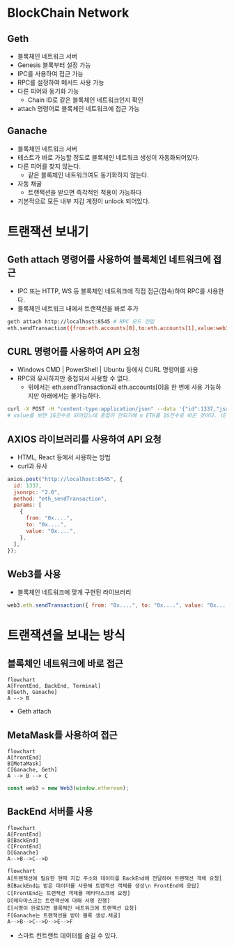 # BlockChain Network

## Geth

- 블록체인 네트워크 서버
- Genesis 블록부터 설정 가능
- IPC를 사용하여 접근 가능
- RPC를 설정하여 메서드 사용 가능
- 다른 피어와 동기화 가능
  - Chain ID로 같은 블록체인 네트워크인지 확인
- attach 명령어로 블록체인 네트워크에 접근 가능

## Ganache

- 블록체인 네트워크 서버
- 테스트가 바로 가능할 정도로 블록체인 네트워크 생성이 자동화되어있다.
- 다른 피어를 찾지 않는다.
  - 같은 블록체인 네트워크여도 동기화하지 않는다.
- 자동 채굴
  - 트랜잭션을 받으면 즉각적인 적용이 가능하다
- 기본적으로 모든 내부 지갑 계정이 unlock 되어있다.

# 트랜잭션 보내기

## Geth attach 명령어를 사용하여 블록체인 네트워크에 접근

- IPC 또는 HTTP, WS 등 블록체인 네트워크에 직접 접근(접속)하여 RPC를 사용한다.
- 블록체인 네트워크 내에서 트랜잭션을 바로 추가

```bash
geth attach http://localhost:8545 # RPC 모드 진입
eth.sendTransaction({from:eth.accounts[0],to:eth.accounts[1],value:web3.toWei(1,"ether")}) # 0번 계정이 1번 계정에게 1 ETH 전송
```

## CURL 명령어를 사용하여 API 요청

- Windows CMD | PowerShell | Ubuntu 등에서 CURL 명령어를 사용
- RPC와 유사하지만 중첩되서 사용할 수 없다.
  - 위에서는 eth.sendTransaction과 eth.accounts[0]을 한 번에 사용 가능하지만 아래에서는 불가능하다.

```bash
curl -X POST -H "content-type:application/json" --data '{"id":1337,"jsonrpc":"2.0","method":"eth_sendTransaction","params":[{"from":"0x...","to":"0x...","value":"0x..."}]}' http://localhost:8545
# value를 보면 16진수로 되어있느데 중첩이 안되기에 n ETH를 16진수로 바꾼 것이다. (ETH = 10의 18승)
```

## AXIOS 라이브러리를 사용하여 API 요청

- HTML, React 등에서 사용하는 방법
- curl과 유사

```js
axios.post("http://localhost:8545", {
  id: 1337,
  jsonrpc: "2.0",
  method: "eth_sendTransaction",
  params: [
    {
      from: "0x....",
      to: "0x....",
      value: "0x....",
    },
  ],
});
```

## Web3를 사용

- 블록체인 네트워크에 맞게 구현된 라이브러리

```js
web3.eth.sendTransaction({ from: "0x....", to: "0x....", value: "0x...." });
```

# 트랜잭션을 보내는 방식

## 블록체인 네트워크에 바로 접근

```mermaid
flowchart
A[FrontEnd, BackEnd, Terminal]
B[Geth, Ganache]
A --> B
```

- Geth attach

## MetaMask를 사용하여 접근

```mermaid
flowchart
A[frontEnd]
B[MetaMask]
C[Ganache, Geth]
A --> B --> C
```

```js
const web3 = new Web3(window.ethereum);
```

## BackEnd 서버를 사용

```mermaid
flowchart
A[FrontEnd]
B[BackEnd]
C[FrontEnd]
D[Ganache]
A-->B-->C-->D
```

```mermaid
flowchart
A[트랜잭션에 필요한 현재 지갑 주소와 데이터를 BackEnd에 전달하여 트랜잭션 객체 요청]
B[BackEnd는 받은 데이터를 사용해 트랜잭션 객체를 생성\n FrontEnd에 응답]
C[FrontEnd는 트랜잭션 객체를 메타마스크에 요청]
D[메타마스크는 트랜잭션에 대해 서명 진행]
E[서명이 완료되면 블록체인 네트워크에 트랜잭션 요청]
F[Ganache는 트랜잭션을 받아 블록 생성.채굴]
A-->B-->C-->D-->E-->F
```

- 스마트 컨트랜트 데이터를 숨길 수 있다.
